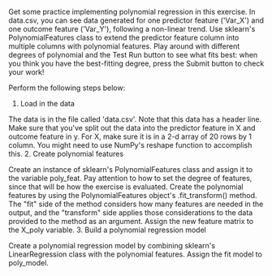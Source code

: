 Get some practice implementing polynomial regression in this exercise. In data.csv, you can see data generated for one predictor feature ('Var_X') and one outcome feature ('Var_Y'), following a non-linear trend. Use sklearn's PolynomialFeatures class to extend the predictor feature column into multiple columns with polynomial features. Play around with different degrees of polynomial and the Test Run button to see what fits best: when you think you have the best-fitting degree, press the Submit button to check your work!

Perform the following steps below:
1. Load in the data

The data is in the file called 'data.csv'. Note that this data has a header line.
Make sure that you've split out the data into the predictor feature in X and outcome feature in y.
For X, make sure it is in a 2-d array of 20 rows by 1 column. You might need to use NumPy's reshape function to accomplish this.
2. Create polynomial features

Create an instance of sklearn's PolynomialFeatures class and assign it to the variable poly_feat. Pay attention to how to set the degree of features, since that will be how the exercise is evaluated.
Create the polynomial features by using the PolynomialFeatures object's .fit_transform() method. The "fit" side of the method considers how many features are needed in the output, and the "transform" side applies those considerations to the data provided to the method as an argument. Assign the new feature matrix to the X_poly variable.
3. Build a polynomial regression model

Create a polynomial regression model by combining sklearn's LinearRegression class with the polynomial features. Assign the fit model to poly_model.
